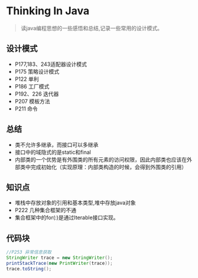 # Thinking In Java

> 读java编程思想的一些感悟和总结,记录一些常用的设计模式。

## 设计模式
* P177,183、243适配器设计模式
* P175 策略设计模式
* P122 单利
* P186 工厂模式
* P192、226 迭代器
* P207 模板方法
* P211 命令
## 总结
* 类不允许多继承，而接口可以多继承
* 接口中的域隐式的是static和final
* 内部类的一个优势是有外围类的所有元素的访问权限，因此内部类也应该在外部类中完成初始化（实现原理：内部类构造的时候，会得到外围类的引用）
## 知识点
* 堆栈中存放对象的引用和基本类型,堆中存放java对象
* P222 几种集合框架的不通
* 集合框架中的for(:)是通过Iterable接口实现。

## 代码块
```java
//P253 异常信息获取
StringWriter trace = new StringWriter();
printStackTrace(new PrintWriter(trace));
trace.toString();
```